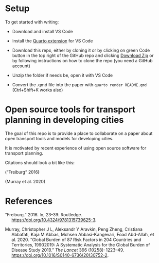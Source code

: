 

# Setup

To get started with writing:

- Download and install VS Code

- Install the [Quarto
  extension](https://quarto.org/docs/getting-started/installation.html#installing-the-quarto-vs-code-extension)
  for VS Code

- Download this repo, either by cloning it or by clicking on green Code
  button in the top right of the GitHub repo and clicking [Download
  Zip](https://github.com/Robinlovelace/open-transport-models-developing-cities/archive/refs/heads/main.zip)
  or by following instructions on how to clone the repo (you need a
  GitHub account)

- Unzip the folder if needs be, open it with VS Code

- Convert the .qmd file into the paper with `quarto render README.qmd`
  (Ctrl+Shift+K works also)

<!-- When editing you should see something a bit like this:
&#10;![](https://user-images.githubusercontent.com/1825120/207462469-7077eb93-f13a-449a-98b9-84d1e7a73e77.png)
&#10;Comments and questions are welcome. See the issue tracker here: <https://github.com/Robinlovelace/open-transport-models-developing-cities/issues/1>. -->

# Open source tools for transport planning in developing cities

<!--# Should we add : a case study of A/B Street? -->
<!-- badges: start -->
<!-- badges: end -->

The goal of this repo is to provide a place to collaborate on a paper
about open transport tools and models for developing cities.

It is motivated by recent experience of using open source software for
transport planning.

Citations should look a bit like this:

(“Freiburg” 2016)

(Murray et al. 2020)

# References

<div id="refs" class="references csl-bib-body hanging-indent"
entry-spacing="0">

<div id="ref-freiburg2016" class="csl-entry">

“Freiburg.” 2016. In, 23–39. Routledge.
<https://doi.org/10.4324/9781315739625-3>.

</div>

<div id="ref-murray2020" class="csl-entry">

Murray, Christopher J L, Aleksandr Y Aravkin, Peng Zheng, Cristiana
Abbafati, Kaja M Abbas, Mohsen Abbasi-Kangevari, Foad Abd-Allah, et al.
2020. “Global Burden of 87 Risk Factors in 204 Countries and
Territories, 19902019: A Systematic Analysis for the Global Burden of
Disease Study 2019.” *The Lancet* 396 (10258): 1223–49.
<https://doi.org/10.1016/S0140-6736(20)30752-2>.

</div>

</div>
